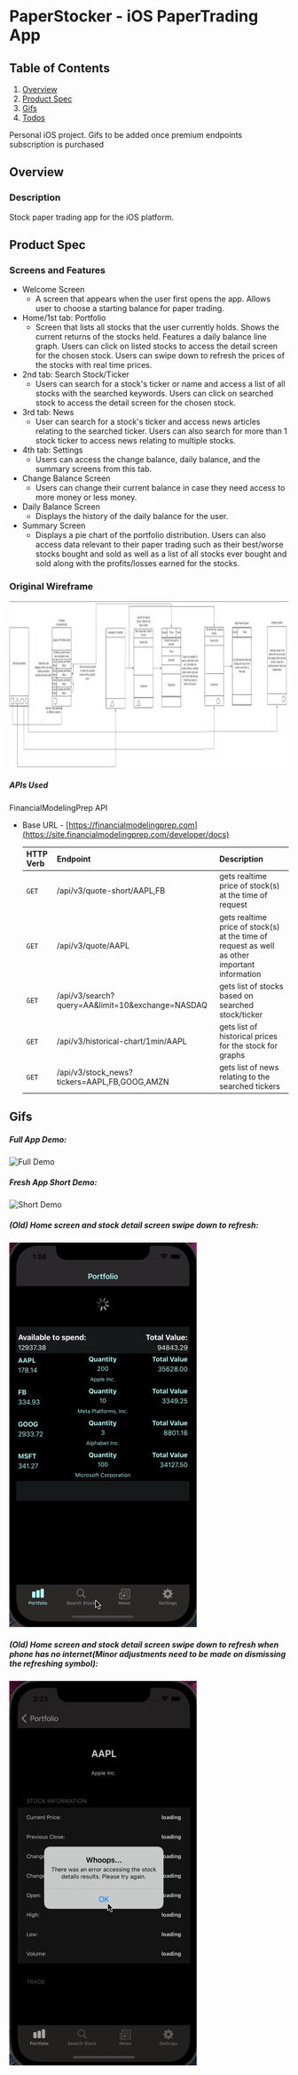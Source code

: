 # PaperStocker - iOS PaperTrading App

## Table of Contents
1. [Overview](#Overview)
2. [Product Spec](#Product-Spec)
3. [Gifs](#Gifs)
4. [Todos](#Todos)

Personal iOS project. Gifs to be added once premium endpoints subscription is purchased


## Overview
### Description
Stock paper trading app for the iOS platform. 

## Product Spec
### Screens and Features

* Welcome Screen
    * A screen that appears when the user first opens the app. Allows user to choose a starting balance for paper trading.
* Home/1st tab: Portfolio
    * Screen that lists all stocks that the user currently holds. Shows the current returns of the stocks held. Features a daily balance line graph. Users can click on listed stocks to access the detail screen for the chosen stock. Users can swipe down to refresh the prices of the stocks with real time prices. 
* 2nd tab: Search Stock/Ticker
    * Users can search for a stock's ticker or name and access a list of all stocks with the searched keywords. Users can click on searched stock to access the detail screen for the chosen stock. 
* 3rd tab: News
    *  User can search for a stock's ticker and access news articles relating to the searched ticker. Users can also search for more than 1 stock ticker to access news relating to multiple stocks. 
* 4th tab: Settings
    * Users can access the change balance, daily balance, and the summary screens from this tab. 
* Change Balance Screen
    * Users can change their current balance in case they need access to more money or less money.
* Daily Balance Screen
    * Displays the history of the daily balance for the user. 
* Summary Screen
    * Displays a pie chart of the portfolio distribution. Users can also access data relevant to their paper trading such as their best/worse stocks bought and sold as well as a list of all stocks ever bought and sold along with the profits/losses earned for the stocks.
    
    
### Original Wireframe
<img src="https://github.com/Jimmy-2/PaperStocker/blob/main/gifs/OriginalWireframe.png?raw=true" height=300>

##### APIs Used
FinancialModelingPrep API
- Base URL - [https://financialmodelingprep.com](https://site.financialmodelingprep.com/developer/docs)

   HTTP Verb | Endpoint | Description
   ----------|----------|------------
    `GET`    | /api/v3/quote-short/AAPL,FB | gets realtime price of stock(s) at the time of request
    `GET`    | /api/v3/quote/AAPL | gets realtime price of stock(s) at the time of request as well as other important information
    `GET`    | /api/v3/search?query=AA&limit=10&exchange=NASDAQ | gets list of stocks based on searched stock/ticker
    `GET`    | /api/v3/historical-chart/1min/AAPL | gets list of historical prices for the stock for graphs
    `GET`    | /api/v3/stock_news?tickers=AAPL,FB,GOOG,AMZN | gets list of news relating to the searched tickers
    
    

## Gifs
##### Full App Demo:

<img src='https://github.com/Jimmy-2/PaperStocker/blob/main/gifs/appDemoOldApp.gif?raw=true' title='Full Demo' width='' alt='Full Demo' />

##### Fresh App Short Demo:

<img src='https://github.com/Jimmy-2/PaperStocker/blob/main/gifs/appDemoNewApp.gif?raw=true' title='Short Demo' width='' alt='Short Demo' />

##### (Old) Home screen and stock detail screen swipe down to refresh:

<img src='https://raw.githubusercontent.com/Jimmy-2/PaperStocker/main/gifs/Refresh1.gif' title='Refresh gif' width='' alt='Refresh gif' />

##### (Old) Home screen and stock detail screen swipe down to refresh when phone has no internet(Minor adjustments need to be made on dismissing the refreshing symbol):

<img src='https://raw.githubusercontent.com/Jimmy-2/PaperStocker/main/gifs/IfNoInternet.gif' title='Refresh gif' width='' alt='Refresh gif' />

